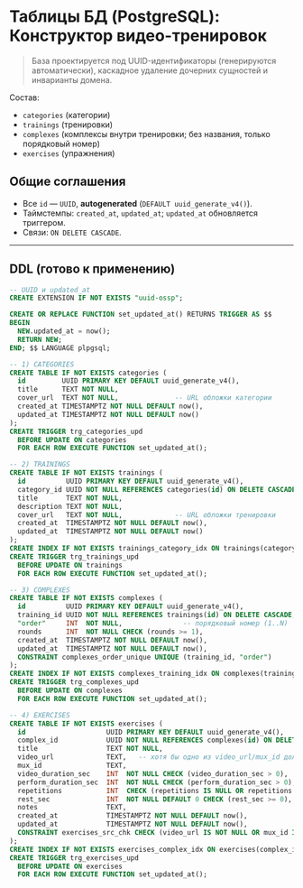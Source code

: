 # Таблицы БД (PostgreSQL): Конструктор видео-тренировок

> База проектируется под UUID-идентификаторы (генерируются автоматически), каскадное удаление дочерних сущностей и инварианты домена.

Состав:
- `categories` (категории)
- `trainings`  (тренировки)
- `complexes`  (комплексы внутри тренировки; без названия, только порядковый номер)
- `exercises`  (упражнения)

## Общие соглашения
- Все `id` — `UUID`, **autogenerated** (`DEFAULT uuid_generate_v4()`).
- Таймстемпы: `created_at`, `updated_at`; `updated_at` обновляется триггером.
- Связи: `ON DELETE CASCADE`.

---

## DDL (готово к применению)

```sql
-- UUID и updated_at
CREATE EXTENSION IF NOT EXISTS "uuid-ossp";

CREATE OR REPLACE FUNCTION set_updated_at() RETURNS TRIGGER AS $$
BEGIN
  NEW.updated_at = now();
  RETURN NEW;
END; $$ LANGUAGE plpgsql;

-- 1) CATEGORIES
CREATE TABLE IF NOT EXISTS categories (
  id         UUID PRIMARY KEY DEFAULT uuid_generate_v4(),
  title      TEXT NOT NULL,
  cover_url  TEXT NOT NULL,              -- URL обложки категории
  created_at TIMESTAMPTZ NOT NULL DEFAULT now(),
  updated_at TIMESTAMPTZ NOT NULL DEFAULT now()
);
CREATE TRIGGER trg_categories_upd
  BEFORE UPDATE ON categories
  FOR EACH ROW EXECUTE FUNCTION set_updated_at();

-- 2) TRAININGS
CREATE TABLE IF NOT EXISTS trainings (
  id          UUID PRIMARY KEY DEFAULT uuid_generate_v4(),
  category_id UUID NOT NULL REFERENCES categories(id) ON DELETE CASCADE,
  title       TEXT NOT NULL,
  description TEXT NOT NULL,
  cover_url   TEXT NOT NULL,             -- URL обложки тренировки
  created_at  TIMESTAMPTZ NOT NULL DEFAULT now(),
  updated_at  TIMESTAMPTZ NOT NULL DEFAULT now()
);
CREATE INDEX IF NOT EXISTS trainings_category_idx ON trainings(category_id);
CREATE TRIGGER trg_trainings_upd
  BEFORE UPDATE ON trainings
  FOR EACH ROW EXECUTE FUNCTION set_updated_at();

-- 3) COMPLEXES
CREATE TABLE IF NOT EXISTS complexes (
  id          UUID PRIMARY KEY DEFAULT uuid_generate_v4(),
  training_id UUID NOT NULL REFERENCES trainings(id) ON DELETE CASCADE,
  "order"     INT  NOT NULL,               -- порядковый номер (1..N)
  rounds      INT  NOT NULL CHECK (rounds >= 1),
  created_at  TIMESTAMPTZ NOT NULL DEFAULT now(),
  updated_at  TIMESTAMPTZ NOT NULL DEFAULT now(),
  CONSTRAINT complexes_order_unique UNIQUE (training_id, "order")
);
CREATE INDEX IF NOT EXISTS complexes_training_idx ON complexes(training_id);
CREATE TRIGGER trg_complexes_upd
  BEFORE UPDATE ON complexes
  FOR EACH ROW EXECUTE FUNCTION set_updated_at();

-- 4) EXERCISES
CREATE TABLE IF NOT EXISTS exercises (
  id                    UUID PRIMARY KEY DEFAULT uuid_generate_v4(),
  complex_id            UUID NOT NULL REFERENCES complexes(id) ON DELETE CASCADE,
  title                 TEXT NOT NULL,
  video_url             TEXT,   -- хотя бы одно из video_url/mux_id должно быть заполнено
  mux_id                TEXT,
  video_duration_sec    INT  NOT NULL CHECK (video_duration_sec > 0),
  perform_duration_sec  INT  NOT NULL CHECK (perform_duration_sec > 0),
  repetitions           INT  CHECK (repetitions IS NULL OR repetitions > 0),
  rest_sec              INT  NOT NULL DEFAULT 0 CHECK (rest_sec >= 0),
  notes                 TEXT,
  created_at            TIMESTAMPTZ NOT NULL DEFAULT now(),
  updated_at            TIMESTAMPTZ NOT NULL DEFAULT now(),
  CONSTRAINT exercises_src_chk CHECK (video_url IS NOT NULL OR mux_id IS NOT NULL)
);
CREATE INDEX IF NOT EXISTS exercises_complex_idx ON exercises(complex_id);
CREATE TRIGGER trg_exercises_upd
  BEFORE UPDATE ON exercises
  FOR EACH ROW EXECUTE FUNCTION set_updated_at();
```
